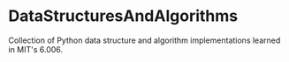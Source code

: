 # DataStructuresAndAlgorithms
Collection of Python data structure and algorithm implementations learned in MIT's 6.006.
